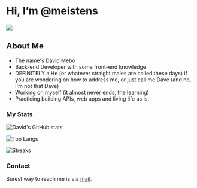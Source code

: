 # Hi, I’m @meistens

![](https://komarev.com/ghpvc/?username=meistens)

## About Me
- The name's David Mebo
- Back-end Developer with some front-end knowledge
- DEFINITELY a He (or whatever straight males are called these days) if you are wondering on how to address me, or just call me Dave (and no, i'm not that Dave)
- Working on myself (it almost never ends, the learning)
- Practicing building APIs, web apps and living life as is.

### My Stats
![David's GitHub stats](https://github-readme-stats.vercel.app/api?username=meistens&show_icons=true&theme=dark)

![Top Langs](https://github-readme-stats.vercel.app/api/top-langs/?username=meistens&layout=compact)

![Streaks](https://github-readme-streak-stats.herokuapp.com/?user=meistens)


### Contact
Surest way to reach me is via [mail](mebodave@gmail.com).
<!---
meistens/meistens is a ✨ special ✨ repository because its `README.md` (this file) appears on your GitHub profile.
You can click the Preview link to take a look at your changes.
--->
